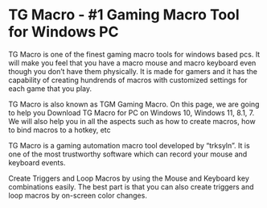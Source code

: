 # TG Macro - #1 Gaming Macro Tool for Windows PC
TG Macro is one of the finest gaming macro tools for windows based pcs. It will make you feel that you have a macro mouse and macro keyboard even though you don’t have them physically. It is made for gamers and it has the capability of creating hundrends of macros with customized settings for each game that you play.

TG Macro is also known as TGM Gaming Macro. On this page, we are going to help you Download TG Macro for PC on Windows 10, Windows 11, 8.1, 7. We will also help you in all the aspects such as how to create macros, how to bind macros to a hotkey, etc

TG Macro is a gaming automation macro tool developed by “trksyln”. It is one of the most trustworthy software which can record your mouse and keyboard events.

Create Triggers and Loop Macros by using the Mouse and Keyboard key combinations easily. The best part is that you can also create triggers and loop macros by on-screen color changes.
